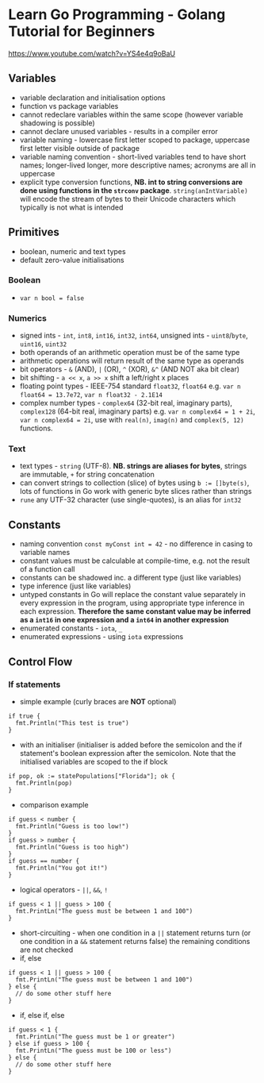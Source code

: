 # Learn Go Programming - Golang Tutorial for Beginners
https://www.youtube.com/watch?v=YS4e4q9oBaU

## Variables
- variable declaration and initialisation options
- function vs package variables
- cannot redeclare variables within the same scope (however variable shadowing is possible)
- cannot declare unused variables - results in a compiler error
- variable naming - lowercase first letter scoped to package, uppercase first letter visible outside of package
- variable naming convention - short-lived variables tend to have short names; longer-lived longer, more descriptive names; acronyms are all in uppercase
- explicit type conversion functions, **NB. int to string conversions are done using functions in the `strconv` package**. `string(anIntVariable)` will encode the stream of bytes to their Unicode characters which typically is not what is intended

## Primitives
- boolean, numeric and text types
- default zero-value initialisations
### Boolean
- `var n bool = false`
### Numerics
- signed ints - `int`, `int8`, `int16`, `int32`, `int64`, unsigned ints - `uint8`/`byte`, `uint16`, `uint32`
- both operands of an arithmetic operation must be of the same type
- arithmetic operations will return result of the same type as operands
- bit operators - `&` (AND), `|` (OR), `^` (XOR), `&^` (AND NOT aka bit clear)
- bit shifting - `a << x`, `a >> x` shift a left/right x places
- floating point types - IEEE-754 standard `float32`, `float64` e.g. `var n float64 = 13.7e72`, `var n float32 - 2.1E14`
- complex number types - `complex64` (32-bit real, imaginary parts), `complex128` (64-bit real, imaginary parts) e.g. `var n complex64 = 1 + 2i`, `var n complex64 = 2i`, use with `real(n)`, `imag(n)` and `complex(5, 12)` functions.
### Text
- text types - `string` (UTF-8). **NB. strings are aliases for bytes**, strings are immutable, `+` for string concatenation
- can convert strings to collection (slice) of bytes using `b := []byte(s)`, lots of functions in Go work with generic byte slices rather than strings
- `rune` any UTF-32 character (use single-quotes), is an alias for `int32`

## Constants
- naming convention `const myConst int = 42` - no difference in casing to variable names
- constant values must be calculable at compile-time, e.g. not the result of a function call
- constants can be shadowed inc. a different type (just like variables)
- type inference (just like variables)
- untyped constants in Go will replace the constant value separately in every expression in the program, using appropriate type inference in each expression.  **Therefore the same constant value may be inferred as a `int16` in one expression and a `int64` in another expression**
- enumerated constants - `iota`, `_`
- enumerated expressions - using `iota` expressions

## Control Flow
### If statements
- simple example (curly braces are **NOT** optional)
```
if true {
  fmt.Println("This test is true")
}
```
- with an initialiser (initialiser is added before the semicolon and the if statement's boolean expression after the semicolon.  Note that the initialised variables are scoped to the if block
```
if pop, ok := statePopulations["Florida"]; ok {
  fmt.Println(pop)
}
```
- comparison example
```
if guess < number {
  fmt.Println("Guess is too low!")
}
if guess > number {
  fmt.Println("Guess is too high")
}
if guess == number {
  fmt.Println("You got it!")
}
```
- logical operators - `||`, `&&`, `!`
```
if guess < 1 || guess > 100 {
  fmt.PrintLn("The guess must be between 1 and 100")
}
```
- short-circuiting - when one condition in a `||` statement returns turn (or one condition in a `&&` statement returns false) the remaining conditions are not checked
- if, else
```
if guess < 1 || guess > 100 {
  fmt.PrintLn("The guess must be between 1 and 100")
} else {
  // do some other stuff here
}
```
- if, else if, else
```
if guess < 1 {
  fmt.PrintLn("The guess must be 1 or greater")
} else if guess > 100 {
  fmt.PrintLn("The guess must be 100 or less")
} else {
  // do some other stuff here
}
```







